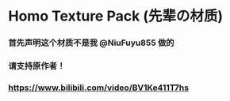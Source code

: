 # Homo Texture Pack (先辈の材质)

### 首先声明这个材质不是我 @NiuFuyu855 做的

### 请支持原作者！

### https://www.bilibili.com/video/BV1Ke411T7hs
